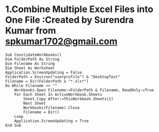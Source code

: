 # 1.Combine Multiple Excel Files into One File :Created by Surendra Kumar from spkumar1702@gmail.com
	Sub ConslidateWorkbooks()
	Dim FolderPath As String
	Dim Filename As String
	Dim Sheet As Worksheet
	Application.ScreenUpdating = False
	FolderPath = Environ("userprofile") & "DesktopTest"
	Filename = Dir(FolderPath & "*.xls*")
	Do While Filename <> ""
		Workbooks.Open Filename:=FolderPath & Filename, ReadOnly:=True
		For Each Sheet In ActiveWorkbook.Sheets
			Sheet.Copy After:=ThisWorkbook.Sheets(1)
			Next Sheet
			Workbooks(Filename).Close
			Filename = Dir()
		Loop
		Application.ScreenUpdating = True
	End Sub
	
